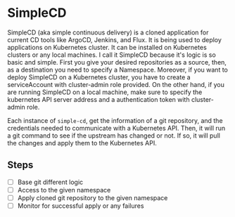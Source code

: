 # SimpleCD

SimpleCD (aka simple continuous delivery) is a cloned application for current CD tools like ArgoCD, Jenkins, and Flux. It is being used to deploy applications on Kubernetes cluster.
It can be installed on Kubernetes clusters or any local machines. I call it SimpleCD because it's logic is so basic and simple. First you give your desired repositories as a source, then, as a destination you need to specify a Namespace. Moreover, if you want to deploy SimpleCD on a Kubernetes cluster, you have to create a serviceAccount with cluster-admin role provided. On the other hand, if you are running SimpleCD on a local machine, make sure to specify the kubernetes API server address and a authentication token with cluster-admin role.

Each instance of `simple-cd`, get the information of a git repository, and the credentials needed to communicate with a Kubernetes API. Then, it will run a git command to see if the upstream has changed or not. If so, it will pull the changes and apply them to the Kubernetes API.

## Steps

- [ ] Base git different logic
- [ ] Access to the given namespace
- [ ] Apply cloned git repository to the given namespace
- [ ] Monitor for successful apply or any failures
